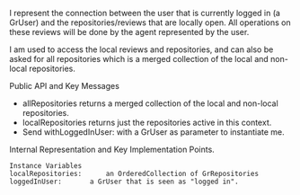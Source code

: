I represent the connection between the user that is currently logged in (a GrUser) and the repositories/reviews that are locally open. All operations on these reviews will be done by the agent represented by the user.

I am used to access the local reviews and repositories, and can also be asked for all repositories which is a merged collection of the local and non-local repositories.

Public API and Key Messages

- allRepositories returns a merged collection of the local and non-local repositories.
- localRepositories returns just the repositories active in this context.
- Send withLoggedInUser: with a GrUser as parameter to instantiate me.

Internal Representation and Key Implementation Points.

    Instance Variables
	localRepositories:		an OrderedCollection of GrRepositories
	loggedInUser:		a GrUser that is seen as "logged in".